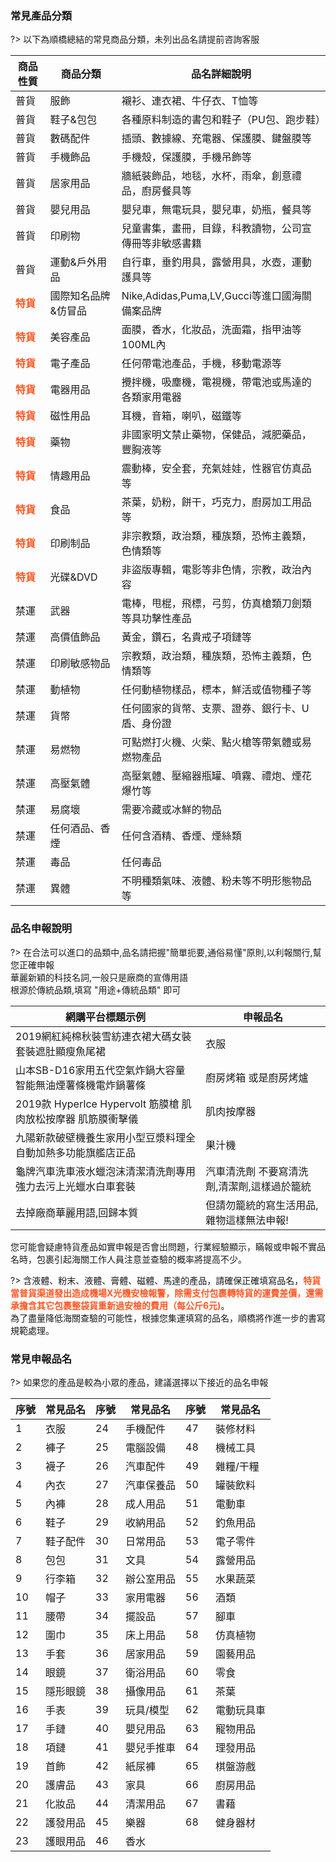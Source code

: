

### 常見產品分類

?> 以下為順橋總結的常見商品分類，未列出品名請提前咨詢客服


| 商品性質 | 商品分類    | 品名詳細說明                           |
|------|---------|----------------------------------|
| 普貨   | 服飾      | 襯衫、連衣裙、牛仔衣、T恤等                   |
| 普貨   | 鞋子&包包   | 各種原料制造的書包和鞋子（PU包、跑步鞋）            |
| 普貨   | 數碼配件    | 插頭、數據線、充電器、保護膜、鍵盤膜等              |
| 普貨   | 手機飾品    | 手機殼，保護膜，手機吊飾等                    |
| 普貨   | 居家用品    | 牆紙裝飾品，地毯，水杯，雨傘，創意禮品，廚房餐具等        |
| 普貨   | 嬰兒用品    | 嬰兒車，無電玩具，嬰兒車，奶瓶，餐具等              |
| 普貨   | 印刷物     | 兒童書集，畫冊，目錄，科教讀物，公司宣傳冊等非敏感書籍      |
| 普貨   | 運動&戶外用品 | 自行車，垂釣用具，露營用具，水壺，運動護具等           |
| **<font color=#FF5722>特貨</font>**   | 國際知名品牌&仿冒品  | Nike,Adidas,Puma,LV,Gucci等進口國海關備案品牌 |
| **<font color=#FF5722>特貨</font>** | 美容產品    | 面膜，香水，化妝品，洗面霜，指甲油等100ML內         |
| **<font color=#FF5722>特貨</font>** | 電子產品    | 任何帶電池產品，手機，移動電源等                 |
| **<font color=#FF5722>特貨</font>** | 電器用品    | 攪拌機，吸塵機，電視機，帶電池或馬達的各類家用電器        |
| **<font color=#FF5722>特貨</font>** | 磁性用品    | 耳機，音箱，喇叭，磁鐵等                     |
| **<font color=#FF5722>特貨</font>** | 藥物      | 非國家明文禁止藥物，保健品，減肥藥品，豐胸液等          |
| **<font color=#FF5722>特貨</font>** | 情趣用品    | 震動棒，安全套，充氣娃娃，性器官仿真品等             |
| **<font color=#FF5722>特貨</font>** | 食品      | 茶葉，奶粉，餅干，巧克力，廚房加工用品等             |
| **<font color=#FF5722>特貨</font>** | 印刷制品    | 非宗教類，政治類，種族類，恐怖主義類，色情類等          |
| **<font color=#FF5722>特貨</font>** | 光碟&DVD  | 非盜版專輯，電影等非色情，宗教，政治內容             |
| 禁運   | 武器      | 電棒，甩棍，飛標，弓剪，仿真槍類刀劍類等具功擊性產品       |
| 禁運   | 高價值飾品   | 黃金，鑽石，名貴戒子項鏈等                    |
| 禁運   | 印刷敏感物品  | 宗教類，政治類，種族類，恐怖主義類，色情類等           |
| 禁運   | 動植物     | 任何動植物樣品，標本，鮮活或值物種子等              |
| 禁運   | 貨幣      | 任何國家的貨幣、支票、證券、銀行卡、U盾、身份證         |
| 禁運   | 易燃物     | 可點燃打火機、火柴、點火槍等帶氣體或易燃物產品          |
| 禁運   | 高壓氣體    | 高壓氣體、壓縮器瓶罐、噴霧、禮炮、煙花爆竹等           |
| 禁運   | 易腐壞     | 需要冷藏或冰鮮的物品                       |
| 禁運   | 任何酒品、香煙 | 任何含酒精、香煙、煙絲類                     |
| 禁運   | 毒品      | 任何毒品                             |
| 禁運   | 異體      | 不明種類氣味、液體、粉未等不明形態物品等             |


### 品名申報說明

?> 在合法可以進口的品類中,品名請把握"簡單扼要,通俗易懂"原則,以利報關行,幫您正確申報<br />華麗新穎的科技名詞,一般只是廠商的宣傳用語<br />根源於傳統品類,填寫 "用途+傳統品類" 即可

| 網購平台標題示例                                        | 申報品名                    |
|---------------------------------------------|-------------------------|
| 2019網紅純棉秋裝雪紡連衣裙大碼女裝套裝遮肚顯瘦魚尾裙                | 衣服                      |
| 山本SB\-D16家用五代空氣炸鍋大容量 智能無油煙薯條機電炸鍋薯條          | 廚房烤箱 或是廚房烤爐             |
| 2019款 HyperIce Hypervolt 筋膜槍 肌肉放松按摩器 肌筋膜衝擊儀 | 肌肉按摩器                   |
| 九陽新款破壁機養生家用小型豆漿料理全自動加熱多功能旗艦店正品              | 果汁機                     |
| 龜牌汽車洗車液水蠟泡沫清潔清洗劑專用強力去污上光蠟水白車套裝              | 汽車清洗劑 不要寫清洗劑,清潔劑,這樣過於籠統 |
| 去掉廠商華麗用語,回歸本質                               | 但請勿籠統的寫生活用品,雜物這樣無法申報\!  |


您可能會疑慮特貨產品如實申報是否會出問題，行業經驗顯示，瞞報或申報不實品名時，包裹引起海關工作人員注意並查驗的概率將提高不少。

?> 含液體、粉末、液體、膏體、磁體、馬達的產品，請確保正確填寫品名，**<font color="#FF5722">特貨當普貨渠道發出造成機場X光機安檢報警，除需支付包裹轉特貨的運費差價，還需承擔含其它包裹整袋貨重新過安檢的費用（每公斤6元)</font>**。<br />為了盡量降低海關查驗的可能性，根據您集運填寫的品名，順橋將作進一步的書寫規範處理。

### 常見申報品名

?> 如果您的產品是較為小眾的產品，建議選擇以下接近的品名申報

| 序號 | 常見品名 | 序號 | 常見品名  | 序號 | 常見品名  |
|----|------|----|-------|----|-------|
| 1  | 衣服   | 24 | 手機配件  | 47 | 裝修材料  |
| 2  | 褲子   | 25 | 電腦設備  | 48 | 機械工具  |
| 3  | 襪子   | 26 | 汽車配件  | 49 | 雜糧/干糧 |
| 4  | 內衣   | 27 | 汽車保養品 | 50 | 罐裝飲料  |
| 5  | 內褲   | 28 | 成人用品  | 51 | 電動車   |
| 6  | 鞋子   | 29 | 收納用品  | 52 | 釣魚用品  |
| 7  | 鞋子配件 | 30 | 日常用品  | 53 | 電子零件  |
| 8  | 包包   | 31 | 文具    | 54 | 露營用品  |
| 9  | 行李箱  | 32 | 辦公室用品 | 55 | 水果蔬菜  |
| 10 | 帽子   | 33 | 家用電器  | 56 | 酒類    |
| 11 | 腰帶   | 34 | 擺設品   | 57 | 腳車    |
| 12 | 圍巾   | 35 | 床上用品  | 58 | 仿真植物  |
| 13 | 手套   | 36 | 居家用品  | 59 | 園藝用品  |
| 14 | 眼鏡   | 37 | 衛浴用品  | 60 | 零食    |
| 15 | 隱形眼鏡 | 38 | 攝像用品  | 61 | 茶葉    |
| 16 | 手表   | 39 | 玩具/模型 | 62 | 電動玩具車 |
| 17 | 手鏈   | 40 | 嬰兒用品  | 63 | 寵物用品  |
| 18 | 項鏈   | 41 | 嬰兒手推車 | 64 | 理發用品  |
| 19 | 首飾   | 42 | 紙尿褲   | 65 | 棋盤游戲  |
| 20 | 護膚品  | 43 | 家具    | 66 | 廚房用品  |
| 21 | 化妝品  | 44 | 清潔用品  | 67 | 書藉    |
| 22 | 護發用品 | 45 | 樂器    | 68 | 健身器材  |
| 23 | 護眼用品 | 46 | 香水    |
